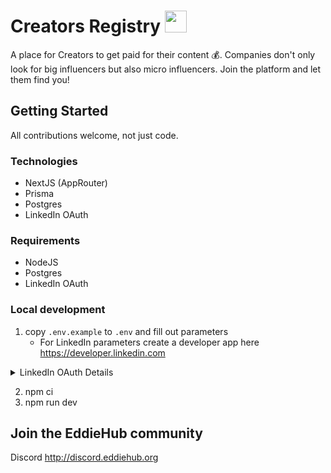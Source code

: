 # Creators Registry <img src="./public/logo.svg" width=35>

A place for Creators to get paid for their content 💰. Companies don't only look for big influencers but also micro influencers. Join the platform and let them find you!

## Getting Started

All contributions welcome, not just code.

### Technologies

- NextJS (AppRouter)
- Prisma
- Postgres
- LinkedIn OAuth

### Requirements

- NodeJS
- Postgres
- LinkedIn OAuth

### Local development

1. copy `.env.example` to `.env` and fill out parameters
   - For LinkedIn parameters create a developer app here https://developer.linkedin.com

<details>
    <summary>LinkedIn OAuth Details</summary>    
    <img alt="LinkedIn OAuth screenshot of settings" src="https://github.com/EddieHubCommunity/CreatorsRegistry/assets/624760/c61a50eb-363e-4dcb-b208-405e256f7238">
</details>

2. npm ci
3. npm run dev

## Join the EddieHub community

Discord http://discord.eddiehub.org
